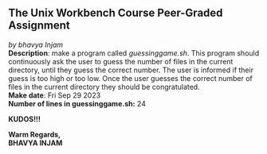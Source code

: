 ## The Unix Workbench Course Peer-Graded Assignment
*by bhavya Injam*
\
**Description**: make a program called *guessinggame.sh*. This program should continuously ask the user to guess the number of files in the current directory, until they guess the correct number. The user is informed if their guess is too high or too low. Once the user guesses the correct number of files in the current directory they should be congratulated.
\
**Make date**: Fri Sep 29 2023
\
**Number of lines in guessinggame.sh:** 24

**KUDOS!!!**

**Warm Regards,**
\
**BHAVYA INJAM**
